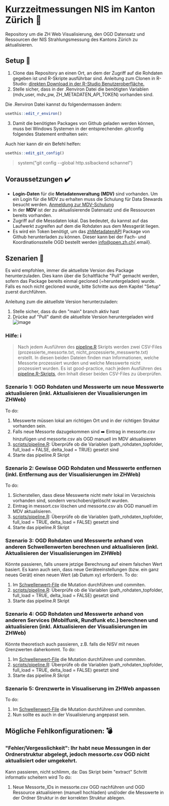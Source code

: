 # Kurzzeitmessungen NIS im Kanton Zürich 📡

Repository um die ZH Web Visualisierung, den OGD Datensatz und Ressourcen der NIS Strahlungsmessung des Kantons Zürich zu aktualisieren.

## Setup 🔧

1.  Clone das Repository an einen Ort, an dem der Zugriff auf die Rohdaten gegeben ist und R-Skripte ausführbar sind. Anleitung zum Clonen in R-Studio: [direkten Download in der R-Studio
    Benutzeroberfläche.](https://happygitwithr.com/rstudio-git-github.html#clone-the-test-github-repository-to-your-computer-via-rstudio)
2.  Stelle sicher, dass in der .Renviron Datei die benötigten Variablen (mdv_user, mdv_pw, ZH_METADATEN_API_TOKEN) vorhanden sind.

Die .Renviron Datei kannst du folgendermassen ändern:
``` r
usethis::edit_r_environ()
```

3.  Damit die benötigten Packages von Github geladen werden können, muss bei Windows Systemen in der entsprechenden .gitconfig folgendes Statement enthalten sein:

Auch hier kann dir ein Befehl helfen:
``` r
usethis::edit_git_config()
```
> system("git config --global http.sslbackend schannel")

## Voraussetzungen ✔️

-   **Login-Daten** für die **Metadatenveraltung (MDV)** sind vorhanden. Um ein Login für die MDV zu erhalten muss die Schulung für Data Stewards besucht werden. [Anmeldung zur MDV-Schulung](https://www.zh.ch/de/politik-staat/opendata/leitlinien.html)
-   In der **MDV** ist der zu aktualisierende Datensatz und die Ressourcen bereits vorhanden.
-   Zugriff auf die Messdaten lokal. Das bedeutet, du kannst auf das Laufwerkt zugreifen auf dem die Rohdaten aus dem Messgerät liegen.
-   Es wird ein Token benötigt, um das [zhMetadatenAPI](https://github.com/statistikZH/zhMetadatenAPI/tree/master) Package von Github herunterladen zu können. Dieser kann bei der Fach- und Koordinationsstelle OGD bestellt werden [info\@open.zh.ch](mailto:info@open.zh.ch){.email}.

## Szenarien 🔀
Es wird empfohlen, immer die aktuellste Version des Package herunterzuladen. Dies kann über die Schaltfläche "Pull" gemacht werden, sofern das Package bereits einmal gecloned (=heruntergeladen) wurde. Falls es noch nicht gecloned wurde, bitte Schritte aus dem Kapitel "Setup" zuerst durchführen. 

Anleitung zum die aktuellste Version herunterzuladen:
1. Stelle sicher, dass du den "main" branch aktiv hast
2. Drücke auf "Pull" damit die aktuellste Version heruntergeladen wird
![image](https://github.com/awelZH/nis_meas_school/assets/46460424/de3ca1f4-a765-4b4d-884a-3100554951cb)

### Hilfe: ℹ️
> Nach jedem Ausführen des [pipeline.R](scripts/pipeline.R) Skripts werden zwei CSV-Files (prozessierte_messorte.txt, nicht_prozessierte_messwerte.txt) erstellt. In diesen beiden Dateien finden man Informationen, welche Messorte prozessiert wurden und welche Messwerte nicht prozessiert wurden. Es ist good-practice, nach jedem Ausführen des [pipeline.R-Skripts](scripts/pipeline.R), den Inhalt dieser beiden CSV-Files zu überprüfen.

### Szenario 1: OGD Rohdaten und Messwerte um neue Messwerte aktualisieren (inkl. Aktualisieren der Visualisierungen im ZHWeb)
To do:
1. Messwerte müssen lokal am richtigen Ort und in der richtigen Struktur vorhanden sein.
2. Falls neue Messorte dazugekommen sind ➡️ Eintrag in messorte.csv hinzufügen und messorte.csv als OGD manuell im MDV aktualisieren
3. [scripts/pipeline.R](scripts/pipeline.R): Überprüfe ob die Variablen (path_rohdaten_topfolder, full_load = FALSE, delta_load = TRUE) gesetzt sind
4. Starte das pipeline.R Skript

### Szenario 2: Gewisse OGD Rohdaten und Messwerte entfernen (inkl. Entfernung aus der Visualisierungen im ZHWeb)
To do: 
1. Sicherstellen, dass diese Messwerte nicht mehr lokal im Verzeichnis vorhanden sind, sondern verschoben/gelöscht wurden.
2. Eintrag in messort.csv löschen und messorte.csv als OGD manuell im MDV aktualisieren. 
3. [scripts/pipeline.R](scripts/pipeline.R): Überprüfe ob die Variablen (path_rohdaten_topfolder, full_load = TRUE, delta_load = FALSE) gesetzt sind
4. Starte das pipeline.R Skript

### Szenario 3: OGD Rohdaten und Messwerte anhand von anderen Schwellenwerten berechnen und aktualisieren (inkl. Aktualisieren der Visualisierungen im ZHWeb)
Könnte passieren, falls unsere jetzige Berechnung auf einem falschen Wert basiert. Es kann auch sein, dass neue Geräteeinstellungen (bzw. ein ganz neues Gerät) einen neuen Wert (ab Datum xy) erfordern.
To do:
1. Im [Schwellenwert-File](inst/extdata/frequenzbaender_schwellenwerte.csv) die Mutation durchführen und commiten.
3. [scripts/pipeline.R](scripts/pipeline.R): Überprüfe ob die Variablen (path_rohdaten_topfolder, full_load = TRUE, delta_load = FALSE) gesetzt sind
4. Starte das pipeline.R Skript

### Szenario 4: OGD Rohdaten und Messwerte anhand von anderen Services (Mobilfunk, Rundfunk etc.) berechnen und aktualisieren (inkl. Aktualisieren der Visualisierungen im ZHWeb)
Könnte theoretisch auch passieren, z.B. falls die NISV mit neuen Grenzwerten daherkommt.
To do:
1. Im [Schwellenwert-File](inst/extdata/frequenzbaender_schwellenwerte.csv) die Mutation durchführen und commiten.
3. [scripts/pipeline.R](scripts/pipeline.R): Überprüfe ob die Variablen (path_rohdaten_topfolder, full_load = TRUE, delta_load = FALSE) gesetzt sind
4. Starte das pipeline.R Skript

### Szenario 5: Grenzwerte in Visualiserung im ZHWeb anpassen
To do:
1. Im [Schwellenwert-File](inst/extdata/frequenzbaender_schwellenwerte.csv) die Mutation durchführen und commiten.
2. Nun sollte es auch in der Visualisierung angepasst sein.


## Mögliche Fehlkonfigurationen: 💣
### "Fehler/Vergesslichkeit": Ihr habt neue Messungen in der Ordnerstruktur abgelegt, jedoch messorte.csv OGD nicht aktualisiert oder umgekehrt. 
Kann passieren, nicht schlimm, da:
Das Skript beim "extract" Schritt informativ scheitern wird
To do:
1. Neue Messorte_IDs in messorte.csv OGD nachführen und OGD Ressource aktualisieren (manuell hochladen) und/oder die Messwerte in der Ordner Struktur in der korrekten Struktur ablegen.
